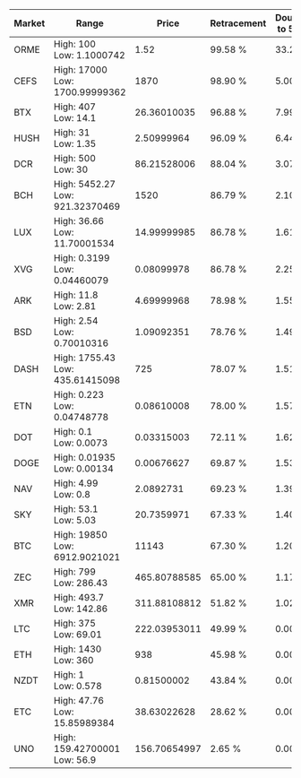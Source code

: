 | Market | Range | Price| Retracement | Doubles to 50% |
| --- | --- | --- | --- | --- |
| ORME | High: 100<br />Low: 1.1000742 | 1.52 | 99.58 % | 33.26 |
| CEFS | High: 17000<br />Low: 1700.99999362 | 1870 | 98.90 % | 5.00 |
| BTX | High: 407<br />Low: 14.1 | 26.36010035 | 96.88 % | 7.99 |
| HUSH | High: 31<br />Low: 1.35 | 2.50999964 | 96.09 % | 6.44 |
| DCR | High: 500<br />Low: 30 | 86.21528006 | 88.04 % | 3.07 |
| BCH | High: 5452.27<br />Low: 921.32370469 | 1520 | 86.79 % | 2.10 |
| LUX | High: 36.66<br />Low: 11.70001534 | 14.99999985 | 86.78 % | 1.61 |
| XVG | High: 0.3199<br />Low: 0.04460079 | 0.08099978 | 86.78 % | 2.25 |
| ARK | High: 11.8<br />Low: 2.81 | 4.69999968 | 78.98 % | 1.55 |
| BSD | High: 2.54<br />Low: 0.70010316 | 1.09092351 | 78.76 % | 1.49 |
| DASH | High: 1755.43<br />Low: 435.61415098 | 725 | 78.07 % | 1.51 |
| ETN | High: 0.223<br />Low: 0.04748778 | 0.08610008 | 78.00 % | 1.57 |
| DOT | High: 0.1<br />Low: 0.0073 | 0.03315003 | 72.11 % | 1.62 |
| DOGE | High: 0.01935<br />Low: 0.00134 | 0.00676627 | 69.87 % | 1.53 |
| NAV | High: 4.99<br />Low: 0.8 | 2.0892731 | 69.23 % | 1.39 |
| SKY | High: 53.1<br />Low: 5.03 | 20.7359971 | 67.33 % | 1.40 |
| BTC | High: 19850<br />Low: 6912.9021021 | 11143 | 67.30 % | 1.20 |
| ZEC | High: 799<br />Low: 286.43 | 465.80788585 | 65.00 % | 1.17 |
| XMR | High: 493.7<br />Low: 142.86 | 311.88108812 | 51.82 % | 1.02 |
| LTC | High: 375<br />Low: 69.01 | 222.03953011 | 49.99 % | 0.00 |
| ETH | High: 1430<br />Low: 360 | 938 | 45.98 % | 0.00 |
| NZDT | High: 1<br />Low: 0.578 | 0.81500002 | 43.84 % | 0.00 |
| ETC | High: 47.76<br />Low: 15.85989384 | 38.63022628 | 28.62 % | 0.00 |
| UNO | High: 159.42700001<br />Low: 56.9 | 156.70654997 | 2.65 % | 0.00 |
